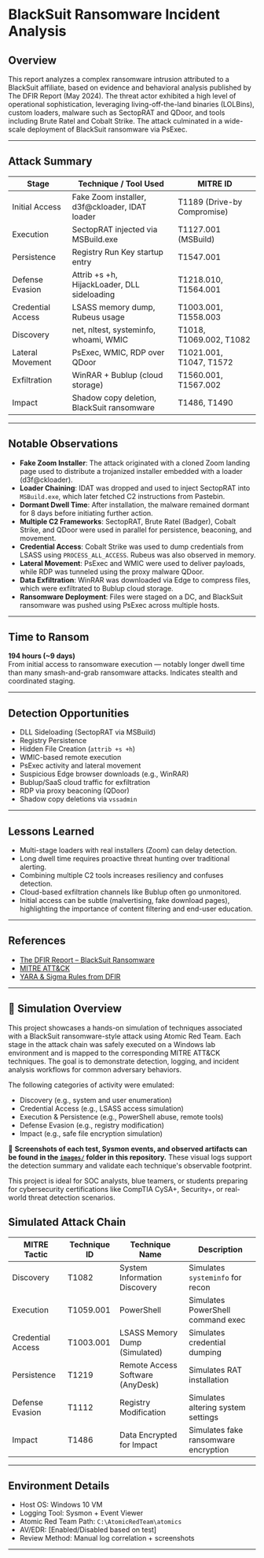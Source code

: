 # BlackSuit Ransomware Incident Analysis

## Overview

This report analyzes a complex ransomware intrusion attributed to a BlackSuit affiliate, based on evidence and behavioral analysis published by The DFIR Report (May 2024). The threat actor exhibited a high level of operational sophistication, leveraging living-off-the-land binaries (LOLBins), custom loaders, malware such as SectopRAT and QDoor, and tools including Brute Ratel and Cobalt Strike. The attack culminated in a wide-scale deployment of BlackSuit ransomware via PsExec.

---

## Attack Summary

| Stage               | Technique / Tool Used                               | MITRE ID                  |
|--------------------|------------------------------------------------------|---------------------------|
| Initial Access      | Fake Zoom installer, d3f@ckloader, IDAT loader       | T1189 (Drive-by Compromise) |
| Execution           | SectopRAT injected via MSBuild.exe                  | T1127.001 (MSBuild)       |
| Persistence         | Registry Run Key startup entry                      | T1547.001                 |
| Defense Evasion     | Attrib +s +h, HijackLoader, DLL sideloading         | T1218.010, T1564.001      |
| Credential Access   | LSASS memory dump, Rubeus usage                     | T1003.001, T1558.003      |
| Discovery           | net, nltest, systeminfo, whoami, WMIC               | T1018, T1069.002, T1082   |
| Lateral Movement    | PsExec, WMIC, RDP over QDoor                        | T1021.001, T1047, T1572   |
| Exfiltration        | WinRAR + Bublup (cloud storage)                     | T1560.001, T1567.002      |
| Impact              | Shadow copy deletion, BlackSuit ransomware          | T1486, T1490              |

---

## Notable Observations

- **Fake Zoom Installer**: The attack originated with a cloned Zoom landing page used to distribute a trojanized installer embedded with a loader (d3f@ckloader).
- **Loader Chaining**: IDAT was dropped and used to inject SectopRAT into `MSBuild.exe`, which later fetched C2 instructions from Pastebin.
- **Dormant Dwell Time**: After installation, the malware remained dormant for 8 days before initiating further action.
- **Multiple C2 Frameworks**: SectopRAT, Brute Ratel (Badger), Cobalt Strike, and QDoor were used in parallel for persistence, beaconing, and movement.
- **Credential Access**: Cobalt Strike was used to dump credentials from LSASS using `PROCESS_ALL_ACCESS`. Rubeus was also observed in memory.
- **Lateral Movement**: PsExec and WMIC were used to deliver payloads, while RDP was tunneled using the proxy malware QDoor.
- **Data Exfiltration**: WinRAR was downloaded via Edge to compress files, which were exfiltrated to Bublup cloud storage.
- **Ransomware Deployment**: Files were staged on a DC, and BlackSuit ransomware was pushed using PsExec across multiple hosts.

---

## Time to Ransom

**194 hours (~9 days)**  
From initial access to ransomware execution — notably longer dwell time than many smash-and-grab ransomware attacks. Indicates stealth and coordinated staging.

---

## Detection Opportunities

- DLL Sideloading (SectopRAT via MSBuild)
- Registry Persistence
- Hidden File Creation (`attrib +s +h`)
- WMIC-based remote execution
- PsExec activity and lateral movement
- Suspicious Edge browser downloads (e.g., WinRAR)
- Bublup/SaaS cloud traffic for exfiltration
- RDP via proxy beaconing (QDoor)
- Shadow copy deletions via `vssadmin`

---

## Lessons Learned

- Multi-stage loaders with real installers (Zoom) can delay detection.
- Long dwell time requires proactive threat hunting over traditional alerting.
- Combining multiple C2 tools increases resiliency and confuses detection.
- Cloud-based exfiltration channels like Bublup often go unmonitored.
- Initial access can be subtle (malvertising, fake download pages), highlighting the importance of content filtering and end-user education.

---

## References

- [The DFIR Report – BlackSuit Ransomware](https://thedfirreport.com/2025/03/31/fake-zoom-ends-in-blacksuit-ransomware/)
- [MITRE ATT&CK](https://attack.mitre.org)
- [YARA & Sigma Rules from DFIR](https://github.com/SigmaHQ/sigma)

---
## 🧪 Simulation Overview

This project showcases a hands-on simulation of techniques associated with a BlackSuit ransomware-style attack using Atomic Red Team. Each stage in the attack chain was safely executed on a Windows lab environment and is mapped to the corresponding MITRE ATT&CK techniques. The goal is to demonstrate detection, logging, and incident analysis workflows for common adversary behaviors.

The following categories of activity were emulated:
- Discovery (e.g., system and user enumeration)
- Credential Access (e.g., LSASS access simulation)
- Execution & Persistence (e.g., PowerShell abuse, remote tools)
- Defense Evasion (e.g., registry modification)
- Impact (e.g., safe file encryption simulation)

📸 **Screenshots of each test, Sysmon events, and observed artifacts can be found in the [`images/`](images/) folder in this repository.** These visual logs support the detection summary and validate each technique's observable footprint.

This project is ideal for SOC analysts, blue teamers, or students preparing for cybersecurity certifications like CompTIA CySA+, Security+, or real-world threat detection scenarios.

## Simulated Attack Chain

| MITRE Tactic        | Technique ID | Technique Name                        | Description                          |
|---------------------|--------------|--------------------------------------|--------------------------------------|
| Discovery           | T1082        | System Information Discovery         | Simulates `systeminfo` for recon     |
| Execution           | T1059.001    | PowerShell                           | Simulates PowerShell command exec    |
| Credential Access   | T1003.001    | LSASS Memory Dump (Simulated)        | Simulates credential dumping         |
| Persistence         | T1219        | Remote Access Software (AnyDesk)     | Simulates RAT installation           |
| Defense Evasion     | T1112        | Registry Modification                | Simulates altering system settings   |
| Impact              | T1486        | Data Encrypted for Impact            | Simulates fake ransomware encryption |

---

## Environment Details

- Host OS: Windows 10 VM
- Logging Tool: Sysmon + Event Viewer
- Atomic Red Team Path: `C:\AtomicRedTeam\atomics`
- AV/EDR: [Enabled/Disabled based on test]
- Review Method: Manual log correlation + screenshots

---
